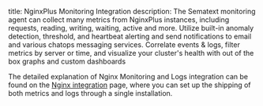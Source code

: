 title: NginxPlus Monitoring Integration
description: The Sematext monitoring agent can collect many metrics from NginxPlus instances, including requests, reading, writing, waiting, active and more. Utilize built-in anomaly detection, threshold, and heartbeat alerting and send notifications to email and various chatops messaging services. Correlate events & logs, filter metrics by server or time, and visualize your cluster's health with out of the box graphs and custom dashboards

The detailed explanation of Nginx Monitoring and Logs integration can be found on the [Nginx integration](https://sematext.com/docs/integration/nginx-integration/) page, where you can set up the shipping of both metrics and logs through a single installation.
